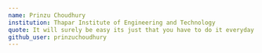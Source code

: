 ```yaml
---
name: Prinzu Choudhury
institution: Thapar Institute of Engineering and Technology
quote: It will surely be easy its just that you have to do it everyday.
github_user: prinzuchoudhury
---
```

